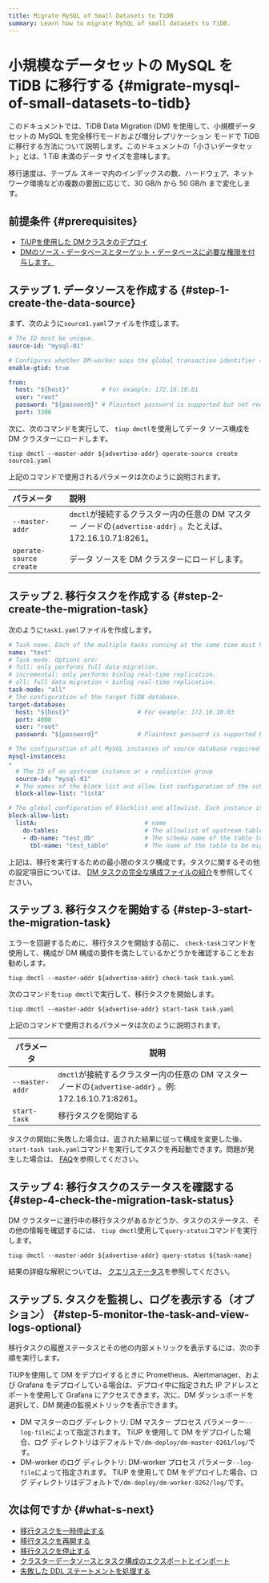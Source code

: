 ```yaml
---
title: Migrate MySQL of Small Datasets to TiDB
summary: Learn how to migrate MySQL of small datasets to TiDB.
---
```


# 小規模なデータセットの MySQL を TiDB に移行する {#migrate-mysql-of-small-datasets-to-tidb}

このドキュメントでは、TiDB Data Migration (DM) を使用して、小規模データセットの MySQL を完全移行モードおよび増分レプリケーション モードで TiDB に移行する方法について説明します。このドキュメントの「小さいデータセット」とは、1 TiB 未満のデータ サイズを意味します。

移行速度は、テーブル スキーマ内のインデックスの数、ハードウェア、ネットワーク環境などの複数の要因に応じて、30 GB/h から 50 GB/h まで変化します。<!--The migration process using DM is shown in the figure below.-->

<!--/media/dm/migrate-with-dm.png-->

## 前提条件 {#prerequisites}

-   [TiUPを使用した DMクラスタのデプロイ](/dm/deploy-a-dm-cluster-using-tiup.md)
-   [DMのソース・データベースとターゲット・データベースに必要な権限を付与します。](/dm/dm-worker-intro.md)

## ステップ 1. データソースを作成する {#step-1-create-the-data-source}

まず、次のように`source1.yaml`ファイルを作成します。


```yaml
# The ID must be unique.
source-id: "mysql-01"

# Configures whether DM-worker uses the global transaction identifier (GTID) to pull binlogs. To enable GTID, the upstream MySQL must have enabled GTID. If the upstream MySQL has automatic source-replica switching, the GTID mode is required.
enable-gtid: true

from:
  host: "${host}"         # For example: 172.16.10.81
  user: "root"
  password: "${password}" # Plaintext password is supported but not recommended. It is recommended to use dmctl encrypt to encrypt the plaintext password before using the password.
  port: 3306
```

次に、次のコマンドを実行して、 `tiup dmctl`を使用してデータ ソース構成を DM クラスターにロードします。


```shell
tiup dmctl --master-addr ${advertise-addr} operate-source create source1.yaml
```

上記のコマンドで使用されるパラメータは次のように説明されます。

| パラメータ                   | 説明                                                                             |
| :---------------------- | :----------------------------------------------------------------------------- |
| `--master-addr`         | `dmctl`が接続するクラスター内の任意の DM マスター ノードの`{advertise-addr}` 。たとえば、172.16.10.71:8261。 |
| `operate-source create` | データ ソースを DM クラスターにロードします。                                                      |

## ステップ 2. 移行タスクを作成する {#step-2-create-the-migration-task}

次のように`task1.yaml`ファイルを作成します。


```yaml
# Task name. Each of the multiple tasks running at the same time must have a unique name.
name: "test"
# Task mode. Options are:
# full: only performs full data migration.
# incremental: only performs binlog real-time replication.
# all: full data migration + binlog real-time replication.
task-mode: "all"
# The configuration of the target TiDB database.
target-database:
  host: "${host}"                   # For example: 172.16.10.83
  port: 4000
  user: "root"
  password: "${password}"           # Plaintext password is supported but not recommended. It is recommended to use dmctl encrypt to encrypt the plaintext password before using the password.

# The configuration of all MySQL instances of source database required for the current migration task.
mysql-instances:
-
  # The ID of an upstream instance or a replication group
  source-id: "mysql-01"
  # The names of the block list and allow list configuration of the schema name or table name that is to be migrated. These names are used to reference the global configuration of the block and allowlist. For the global configuration, refer to the `block-allow-list` configuration below.
  block-allow-list: "listA"

# The global configuration of blocklist and allowlist. Each instance is referenced by a configuration item name.
block-allow-list:
  listA:                              # name
    do-tables:                        # The allowlist of upstream tables that need to be migrated.
    - db-name: "test_db"              # The schema name of the table to be migrated.
      tbl-name: "test_table"          # The name of the table to be migrated.

```

上記は、移行を実行するための最小限のタスク構成です。タスクに関するその他の設定項目については、 [DM タスクの完全な構成ファイルの紹介](/dm/task-configuration-file-full.md)を参照してください。

## ステップ 3. 移行タスクを開始する {#step-3-start-the-migration-task}

エラーを回避するために、移行タスクを開始する前に、 `check-task`コマンドを使用して、構成が DM 構成の要件を満たしているかどうかを確認することをお勧めします。


```shell
tiup dmctl --master-addr ${advertise-addr} check-task task.yaml
```

次のコマンドを`tiup dmctl`で実行して、移行タスクを開始します。


```shell
tiup dmctl --master-addr ${advertise-addr} start-task task.yaml
```

上記のコマンドで使用されるパラメータは次のように説明されます。

| パラメータ           | 説明                                                                           |
| --------------- | ---------------------------------------------------------------------------- |
| `--master-addr` | `dmctl`が接続するクラスター内の任意の DM マスター ノードの`{advertise-addr}` 。例: 172.16.10.71:8261。 |
| `start-task`    | 移行タスクを開始する                                                                   |

タスクの開始に失敗した場合は、返された結果に従って構成を変更した後、 `start-task task.yaml`コマンドを実行してタスクを再起動できます。問題が発生した場合は、 [FAQ](/dm/dm-faq.md)を参照してください。

## ステップ 4: 移行タスクのステータスを確認する {#step-4-check-the-migration-task-status}

DM クラスターに進行中の移行タスクがあるかどうか、タスクのステータス、その他の情報を確認するには、 `tiup dmctl`使用して`query-status`コマンドを実行します。


```shell
tiup dmctl --master-addr ${advertise-addr} query-status ${task-name}
```

結果の詳細な解釈については、 [クエリステータス](/dm/dm-query-status.md)を参照してください。

## ステップ 5. タスクを監視し、ログを表示する（オプション） {#step-5-monitor-the-task-and-view-logs-optional}

移行タスクの履歴ステータスとその他の内部メトリックを表示するには、次の手順を実行します。

TiUPを使用して DM をデプロイするときに Prometheus、Alertmanager、および Grafana をデプロイしている場合は、デプロイ中に指定された IP アドレスとポートを使用して Grafana にアクセスできます。次に、DM ダッシュボードを選択して、DM 関連の監視メトリックを表示できます。

-   DM マスターのログ ディレクトリ: DM マスター プロセス パラメーター`--log-file`によって指定されます。 TiUP を使用して DM をデプロイした場合、ログ ディレクトリはデフォルトで`/dm-deploy/dm-master-8261/log/`です。
-   DM-worker のログ ディレクトリ: DM-worker プロセス パラメータ`--log-file`によって指定されます。 TiUP を使用して DM をデプロイした場合、ログ ディレクトリはデフォルトで`/dm-deploy/dm-worker-8262/log/`です。

## 次は何ですか {#what-s-next}

-   [移行タスクを一時停止する](/dm/dm-pause-task.md)
-   [移行タスクを再開する](/dm/dm-resume-task.md)
-   [移行タスクを停止する](/dm/dm-stop-task.md)
-   [クラスターデータソースとタスク構成のエクスポートとインポート](/dm/dm-export-import-config.md)
-   [失敗した DDL ステートメントを処理する](/dm/handle-failed-ddl-statements.md)
